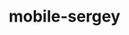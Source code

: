 ---
title: mobile-sergey
github: https://github.com/mobile-sergey
mode: light
transition: 3s
archetype:
- Innovative
- Github Actions
- Descriptive
- Editor’s Choice
---